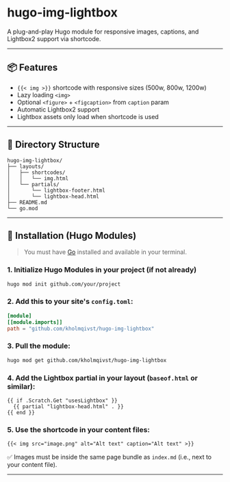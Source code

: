 # hugo-img-lightbox

A plug-and-play Hugo module for responsive images, captions, and Lightbox2 support via shortcode.

---

## 📦 Features

- `{{< img >}}` shortcode with responsive sizes (500w, 800w, 1200w)
- Lazy loading `<img>`
- Optional `<figure>` + `<figcaption>` from `caption` param
- Automatic Lightbox2 support
- Lightbox assets only load when shortcode is used

---

## 📁 Directory Structure

```
hugo-img-lightbox/
├── layouts/
│   ├── shortcodes/
│   │   └── img.html
│   └── partials/
│       └── lightbox-footer.html
│       └── lightbox-head.html
├── README.md
└── go.mod
```

---

## 🚀 Installation (Hugo Modules)

> You must have [Go](https://go.dev/doc/install) installed and available in your terminal.

### 1. Initialize Hugo Modules in your project (if not already)

```bash
hugo mod init github.com/your/project
```

### 2. Add this to your site's `config.toml`:

```toml
[module]
[[module.imports]]
path = "github.com/kholmqivst/hugo-img-lightbox"
```

### 3. Pull the module:

```bash
hugo mod get github.com/kholmqivst/hugo-img-lightbox
```

### 4. Add the Lightbox partial in your layout (`baseof.html` or similar):

```go-html
{{ if .Scratch.Get "usesLightbox" }}
  {{ partial "lightbox-head.html" . }}
{{ end }}
```

### 5. Use the shortcode in your content files:

```markdown
{{< img src="image.png" alt="Alt text" caption="Alt text" >}}
```

✅ Images must be inside the same page bundle as `index.md` (i.e., next to your content file).

---
